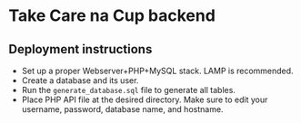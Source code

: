 # Take Care na Cup backend

## Deployment instructions
* Set up a proper Webserver+PHP+MySQL stack. LAMP is recommended.
* Create a database and its user.
* Run the `generate_database.sql` file to generate all tables.
* Place PHP API file at the desired directory. Make sure to edit your username, password, database name, and hostname.
